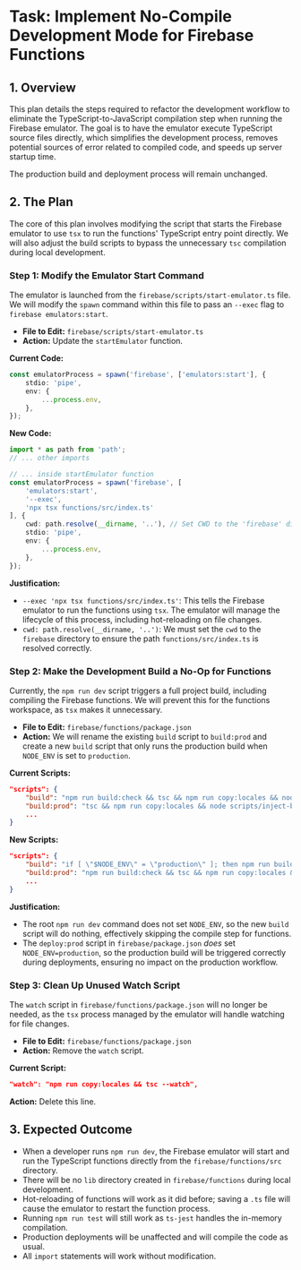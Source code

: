 # Task: Implement No-Compile Development Mode for Firebase Functions

## 1. Overview

This plan details the steps required to refactor the development workflow to eliminate the TypeScript-to-JavaScript compilation step when running the Firebase emulator. The goal is to have the emulator execute TypeScript source files directly, which simplifies the development process, removes potential sources of error related to compiled code, and speeds up server startup time.

The production build and deployment process will remain unchanged.

## 2. The Plan

The core of this plan involves modifying the script that starts the Firebase emulator to use `tsx` to run the functions' TypeScript entry point directly. We will also adjust the build scripts to bypass the unnecessary `tsc` compilation during local development.

### Step 1: Modify the Emulator Start Command

The emulator is launched from the `firebase/scripts/start-emulator.ts` file. We will modify the `spawn` command within this file to pass an `--exec` flag to `firebase emulators:start`.

- **File to Edit:** `firebase/scripts/start-emulator.ts`
- **Action:** Update the `startEmulator` function.

**Current Code:**
```typescript
const emulatorProcess = spawn('firebase', ['emulators:start'], {
    stdio: 'pipe',
    env: {
        ...process.env,
    },
});
```

**New Code:**
```typescript
import * as path from 'path';
// ... other imports

// ... inside startEmulator function
const emulatorProcess = spawn('firebase', [
    'emulators:start',
    '--exec',
    'npx tsx functions/src/index.ts'
], {
    cwd: path.resolve(__dirname, '..'), // Set CWD to the 'firebase' directory
    stdio: 'pipe',
    env: {
        ...process.env,
    },
});
```

**Justification:**
- `--exec 'npx tsx functions/src/index.ts'`: This tells the Firebase emulator to run the functions using `tsx`. The emulator will manage the lifecycle of this process, including hot-reloading on file changes.
- `cwd: path.resolve(__dirname, '..')`: We must set the `cwd` to the `firebase` directory to ensure the path `functions/src/index.ts` is resolved correctly.

### Step 2: Make the Development Build a No-Op for Functions

Currently, the `npm run dev` script triggers a full project build, including compiling the Firebase functions. We will prevent this for the functions workspace, as `tsx` makes it unnecessary.

- **File to Edit:** `firebase/functions/package.json`
- **Action:** We will rename the existing `build` script to `build:prod` and create a new `build` script that only runs the production build when `NODE_ENV` is set to `production`.

**Current Scripts:**
```json
"scripts": {
    "build": "npm run build:check && tsc && npm run copy:locales && node scripts/inject-build-info.js",
    "build:prod": "tsc && npm run copy:locales && node scripts/inject-build-info.js",
    ...
}
```

**New Scripts:**
```json
"scripts": {
    "build": "if [ \"$NODE_ENV\" = \"production\" ]; then npm run build:prod; else echo 'Skipping functions build for local dev'; fi",
    "build:prod": "npm run build:check && tsc && npm run copy:locales && node scripts/inject-build-info.js",
    ...
}
```

**Justification:**
- The root `npm run dev` command does not set `NODE_ENV`, so the new `build` script will do nothing, effectively skipping the compile step for functions.
- The `deploy:prod` script in `firebase/package.json` *does* set `NODE_ENV=production`, so the production build will be triggered correctly during deployments, ensuring no impact on the production workflow.

### Step 3: Clean Up Unused Watch Script

The `watch` script in `firebase/functions/package.json` will no longer be needed, as the `tsx` process managed by the emulator will handle watching for file changes.

- **File to Edit:** `firebase/functions/package.json`
- **Action:** Remove the `watch` script.

**Current Script:**
```json
"watch": "npm run copy:locales && tsc --watch",
```
**Action:** Delete this line.

## 3. Expected Outcome

- When a developer runs `npm run dev`, the Firebase emulator will start and run the TypeScript functions directly from the `firebase/functions/src` directory.
- There will be no `lib` directory created in `firebase/functions` during local development.
- Hot-reloading of functions will work as it did before; saving a `.ts` file will cause the emulator to restart the function process.
- Running `npm run test` will still work as `ts-jest` handles the in-memory compilation.
- Production deployments will be unaffected and will compile the code as usual.
- All `import` statements will work without modification.

